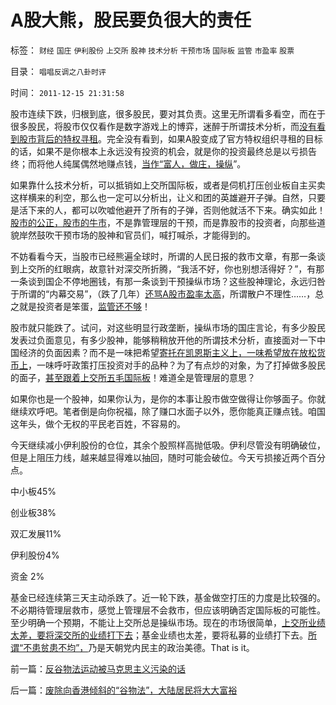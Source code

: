 # A股大熊，股民要负很大的责任

标签： `财经` `国庄` `伊利股份` `上交所` `股神` `技术分析` `干预市场` `国际板` `监管` `市盈率` `股票` 

目录： `唱唱反调之八卦时评`

时间： `2011-12-15 21:31:58`

股市连续下跌，归根到底，很多股民，要对其负责。这里无所谓看多看空，而在于很多股民，将股市仅仅看作是数字游戏上的博弈，迷醉于所谓技术分析，而[没有看到股市背后的特权寻租](../../../2011/7/8/股神骂新股，发行管制的腐败；.md)。完全没有看到，如果A股变成了官方特权组织寻租的目标的话，如果不是你根本上永远没有投资的机会，就是你的投资最终总是以亏损告终；而将他人纯属偶然地赚点钱，[当作“富人，做庄，操纵](../../../2011/9/15/内幕消息操纵不了市场.md)”。

如果靠什么技术分析，可以抵销如上交所国际板，或者是伺机打压创业板自主买卖这样横来的利空，那么也一定可以分析出，让义和团的英雄避开子弹。自然，只要是活下来的人，都可以吹嘘他避开了所有的子弹，否则他就活不下来。确实如此！[股市的公正，股市的牛市](../../../2011/7/25/牛市是散户监管管理层缔造的.md)，不是靠管理层的干预，而是靠股市的投资者，向那些道貌岸然鼓吹干预市场的股神和官员们，喊打喊杀，才能得到的。

不妨看看今天，当股市已经熊遍全球时，所谓的人民日报的救市文章，有那一条谈到上交所的红眼病，故意针对深交所折腾，“我活不好，你也别想活得好？”，有那一条谈到国企不停地圈钱，有那一条谈到干预操纵市场？这些股神理论，永远归咎于所谓的“内幕交易”，（跌了几年）[还骂A股市盈率太高](../../../2011/7/1/A股合理的市盈率应是无限高.md)，所谓散户不理性……，总之就是投资者是笨蛋，[监管还不够](../../../2011/12/1/小政府＝消费者依法诉讼取代“监管”.md)！

股市就只能跌了。试问，对这些明显行政垄断，操纵市场的国庄言论，有多少股民发表过负面意见，有多少股神，能够稍稍放开他的所谓技术分析，直接面对一下中国经济的负面因素？而不是一味把希望[寄托在凯恩斯主义上，一味希望放在放松货币上](../../../2008/3/19/通胀、需求萎缩是大敌；货币政策从紧符合股民利益.md)，一味呼吁政策打压投资对手的品种？为了有点炒的对象，为了打掉做多股民的面子，[甚至跟着上交所五毛国际板](../../../2011/11/25/（外汇管制＋金融垄断）下推出国际板，不仅仅是卖国！.md)！难道全是管理层的意思？

如果你也是一个股神，如果你认为，是你的本事让股市做空做得让你够面子。你就继续欢呼吧。笔者倒是向你祝福，除了赚口水面子以外，愿你能真正赚点钱。咱国这年头，做个无权的平民老百姓，不容易的。

今天继续减小伊利股份的仓位，其余个股照样高抛低吸。伊利尽管没有明确破位，但是上阻压力线，越来越显得难以抽回，随时可能会破位。今天亏损接近两个百分点。

中小板45%

创业板38%

双汇发展11%

伊利股份4%

资金 2%

基金已经连续第三天主动杀跌了。近一轮下跌，基金做空打压的力度是比较强的。不必期待管理层救市，感觉上管理层不会救市，但应该明确否定国际板的可能性。至少明确一个预期，不能让上交所总是操纵市场。现在的市场很简单，[上交所业绩太差，要将深交所的业绩打下去](../../../2011/12/13/公有制只适用垄断，看上交所的红眼病.md)；基金业绩也太差，要将私募的业绩打下去。[所谓“不患贫患不均”，](../../../2009/8/2/行政监管无法减少腐败，无法控制特权最大化定律.md)乃是天朝党内民主的政治美德。That is it。



前一篇：[反谷物法运动被马克思主义污染的话](../../../2011/12/15/反谷物法运动被马克思主义污染的话.md)

后一篇：[废除向香港倾斜的“谷物法”，大陆居民将大大富裕](../../../2011/12/16/废除向香港倾斜的“谷物法”，大陆居民将大大富裕.md)
